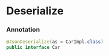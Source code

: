 # Deserialize

### Annotation

```java
@JsonDeserialize(as = CarImpl.class)
public interface Car
```



